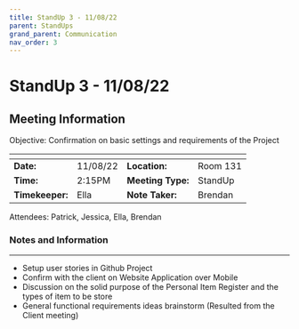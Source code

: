 ```yaml
---
title: StandUp 3 - 11/08/22
parent: StandUps
grand_parent: Communication
nav_order: 3
---
```

# StandUp 3 - 11/08/22
## Meeting Information

 Objective:	Confirmation on basic settings and requirements of the Project


| <!-- -->          | <!-- -->      | <!-- -->          | <!-- -->      |
|-------------------|---------------|-------------------|---------------|
| __Date:__         | 11/08/22      | __Location:__     | Room 131      |
| __Time:__         | 2:15PM        | __Meeting Type:__ | StandUp       |
| __Timekeeper:__   | Ella          | __Note Taker:__   | Brendan       |


Attendees:	Patrick, Jessica, Ella, Brendan


### __Notes and Information__
--------------------------------------------------------------------------------
- Setup user stories in Github Project 
- Confirm with the client on Website Application over Mobile 
- Discussion on the solid purpose of the Personal Item Register and the types of item to be store 
- General functional requirements ideas brainstorm (Resulted from the Client meeting)
&nbsp;